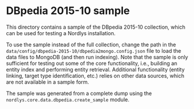 # DBpedia 2015-10 sample

This directory contains a sample of the DBpedia 2015-10 collection, which can be used for testing a Nordlys installation.

To use the sample instead of the full collection, change the path in the `data/config/dbpedia-2015-10/dbpedia2mongo.config.json` file to load the data files to MongoDB (and then run indexing). Note that the sample is only sufficient for testing out some of the core functionality, i.e., building an entity index and performing entity retrieval. Additional functionality (entity linking, target type identification, etc.) relies on other data sources, which are not available in a sample form.

The sample was generated from a complete dump using the `nordlys.core.data.dbpedia.create_sample` module.